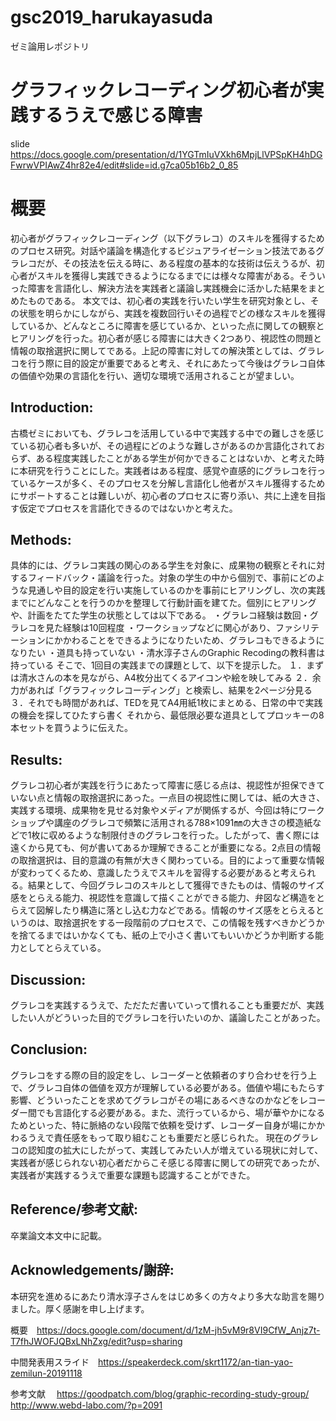 # gsc2019_harukayasuda
ゼミ論用レポジトリ

# グラフィックレコーディング初心者が実践するうえで感じる障害

slide https://docs.google.com/presentation/d/1YGTmIuVXkh6MpjLlVPSpKH4hDGFwrwVPIAwZ4hr82e4/edit#slide=id.g7ca05b16b2_0_85

# 概要

初心者がグラフィックレコーディング（以下グラレコ）のスキルを獲得するためのプロセス研究。対話や議論を構造化するビジュアライゼーション技法であるグラレコだが、その技法を伝える時に、ある程度の基本的な技術は伝えうるが、初心者がスキルを獲得し実践できるようになるまでには様々な障害がある。そういった障害を言語化し、解決方法を実践者と議論し実践機会に活かした結果をまとめたものである。
本文では、初心者の実践を行いたい学生を研究対象とし、その状態を明らかにしながら、実践を複数回行いその過程でどの様なスキルを獲得しているか、どんなところに障害を感じているか、といった点に関しての観察とヒアリングを行った。初心者が感じる障害には大きく2つあり、視認性の問題と情報の取捨選択に関してである。上記の障害に対しての解決策としては、グラレコを行う際に目的設定が重要であると考え、それにあたって今後はグラレコ自体の価値や効果の言語化を行い、適切な環境で活用されることが望ましい。



## Introduction:

古橋ゼミにおいても、グラレコを活用している中で実践する中での難しさを感じている初心者も多いが、その過程にどのような難しさがあるのか言語化されておらず、ある程度実践したことがある学生が何かできることはないか、と考えた時に本研究を行うことにした。実践者はある程度、感覚や直感的にグラレコを行っているケースが多く、そのプロセスを分解し言語化し他者がスキル獲得するためにサポートすることは難しいが、初心者のプロセスに寄り添い、共に上達を目指す仮定でプロセスを言語化できるのではないかと考えた。



## Methods:

具体的には、グラレコ実践の関心のある学生を対象に、成果物の観察とそれに対するフィードバック・議論を行った。対象の学生の中から個別で、事前にどのような見通しや目的設定を行い実施しているのかを事前にヒアリングし、次の実践までにどんなことを行うのかを整理して行動計画を建てた。個別にヒアリングや、計画をたてた学生の状態としては以下である。
・グラレコ経験は数回・グラレコを見た経験は10回程度
・ワークショップなどに関心があり、ファシリテーションにかかわることをできるようになりたいため、グラレコもできるようになりたい
・道具も持っていない
・清水淳子さんのGraphic Recodingの教科書は持っている
そこで、1回目の実践までの課題として、以下を提示した。
１．まずは清水さんの本を見ながら、A4枚分出てくるアイコンや絵を映してみる
２．余力があれば「グラフィックレコーディング」と検索し、結果を2ページ分見る
３．それでも時間があれば、TEDを見てA4用紙1枚にまとめる、日常の中で実践の機会を探してひたすら書く
それから、最低限必要な道具としてプロッキーの8本セットを買うように伝えた。



## Results:

グラレコ初心者が実践を行うにあたって障害に感じる点は、視認性が担保できていない点と情報の取捨選択にあった。一点目の視認性に関しては、紙の大きさ、実践する環境、成果物を見せる対象やメディアが関係するが、今回は特にワークショップや講座のグラレコで頻繁に活用される788×1091㎜の大きさの模造紙などで1枚に収めるような制限付きのグラレコを行った。したがって、書く際には遠くから見ても、何が書いてあるか理解できることが重要になる。2点目の情報の取捨選択は、目的意識の有無が大きく関わっている。目的によって重要な情報が変わってくるため、意識したうえでスキルを習得する必要があると考えられる。結果として、今回グラレコのスキルとして獲得できたものは、情報のサイズ感をとらえる能力、視認性を意識して描くことができる能力、弁図など構造をとらえて図解したり構造に落とし込む力などである。情報のサイズ感をとらえるというのは、取捨選択をする一段階前のプロセスで、この情報を残すべきかどうかを捨てるまではいかなくても、紙の上で小さく書いてもいいかどうか判断する能力としてとらえている。



## Discussion:

グラレコを実践するうえで、ただただ書いていって慣れることも重要だが、実践したい人がどういった目的でグラレコを行いたいのか、議論したことがあった。

## Conclusion:

グラレコをする際の目的設定をし、レコーダーと依頼者のすり合わせを行う上で、グラレコ自体の価値を双方が理解している必要がある。価値や場にもたらす影響、どういったことを求めてグラレコがその場にあるべきなのかなどをレコーダー間でも言語化する必要がある。また、流行っているから、場が華やかになるためといった、特に脈絡のない段階で依頼を受けず、レコーダー自身が場にかかわるうえで責任感をもって取り組むことも重要だと感じられた。
現在のグラレコの認知度の拡大にしたがって、実践してみたい人が増えている現状に対して、実践者が感じられない初心者だからこそ感じる障害に関しての研究であったが、実践者が実践するうえで重要な課題も認識することができた。
## Reference/参考文献:
卒業論文本文中に記載。



## Acknowledgements/謝辞:
本研究を進めるにあたり清水淳子さんをはじめ多くの方々より多大な助言を賜りました。厚く感謝を申し上げます。


概要　https://docs.google.com/document/d/1zM-jh5vM9r8VI9CfW_Anjz7t-T7fhJWOFJQBxLNhZxg/edit?usp=sharing

中間発表用スライド　https://speakerdeck.com/skrt1172/an-tian-yao-zemilun-20191118

参考文献　
https://goodpatch.com/blog/graphic-recording-study-group/
http://www.webd-labo.com/?p=2091
